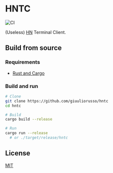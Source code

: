 # HNTC

![CI](https://github.com/giuuliorusso/hntc/workflows/CI/badge.svg)

(Useless) [HN](https://news.ycombinator.com) Terminal Client.

## Build from source

### Requirements

- [Rust and Cargo](https://www.rust-lang.org/tools/install)

### Build and run

```bash
# Clone
git clone https://github.com/giuuliorusso/hntc
cd hntc

# Build
cargo build --release

# Run
cargo run --release
  # or ./target/release/hntc
```

## License

[MIT](./LICENSE)
